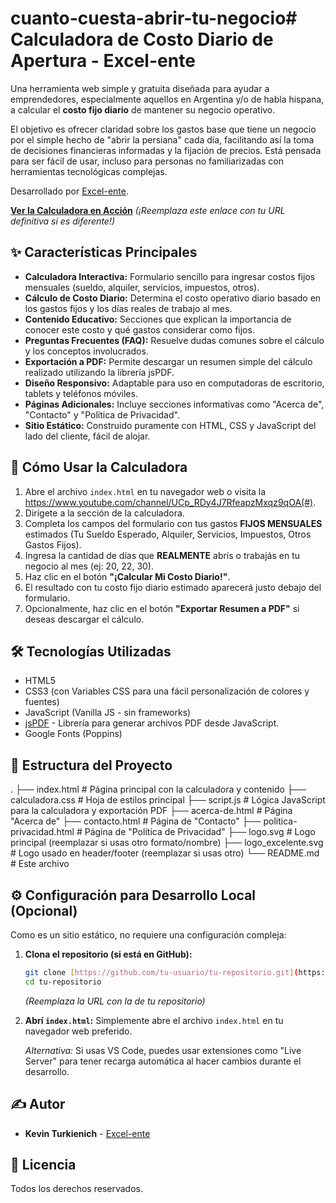 # cuanto-cuesta-abrir-tu-negocio# Calculadora de Costo Diario de Apertura - Excel-ente

Una herramienta web simple y gratuita diseñada para ayudar a emprendedores, especialmente aquellos en Argentina y/o de habla hispana, a calcular el **costo fijo diario** de mantener su negocio operativo.

El objetivo es ofrecer claridad sobre los gastos base que tiene un negocio por el simple hecho de "abrir la persiana" cada día, facilitando así la toma de decisiones financieras informadas y la fijación de precios. Está pensada para ser fácil de usar, incluso para personas no familiarizadas con herramientas tecnológicas complejas.

Desarrollado por [Excel-ente](https://excel-ente.com/).

**[Ver la Calculadora en Acción](https://excel-ente.github.io/cuanto-cuesta-abrir/)** _(¡Reemplaza este enlace con tu URL definitiva si es diferente!)_

## ✨ Características Principales

* **Calculadora Interactiva:** Formulario sencillo para ingresar costos fijos mensuales (sueldo, alquiler, servicios, impuestos, otros).
* **Cálculo de Costo Diario:** Determina el costo operativo diario basado en los gastos fijos y los días reales de trabajo al mes.
* **Contenido Educativo:** Secciones que explican la importancia de conocer este costo y qué gastos considerar como fijos.
* **Preguntas Frecuentes (FAQ):** Resuelve dudas comunes sobre el cálculo y los conceptos involucrados.
* **Exportación a PDF:** Permite descargar un resumen simple del cálculo realizado utilizando la librería jsPDF.
* **Diseño Responsivo:** Adaptable para uso en computadoras de escritorio, tablets y teléfonos móviles.
* **Páginas Adicionales:** Incluye secciones informativas como "Acerca de", "Contacto" y "Política de Privacidad".
* **Sitio Estático:** Construido puramente con HTML, CSS y JavaScript del lado del cliente, fácil de alojar.

## 🚀 Cómo Usar la Calculadora

1.  Abre el archivo `index.html` en tu navegador web o visita la https://www.youtube.com/channel/UCp_RDy4J7RfeapzMxqz9qOA(#).
2.  Dirígete a la sección de la calculadora.
3.  Completa los campos del formulario con tus gastos **FIJOS MENSUALES** estimados (Tu Sueldo Esperado, Alquiler, Servicios, Impuestos, Otros Gastos Fijos).
4.  Ingresa la cantidad de días que **REALMENTE** abrís o trabajás en tu negocio al mes (ej: 20, 22, 30).
5.  Haz clic en el botón **"¡Calcular Mi Costo Diario!"**.
6.  El resultado con tu costo fijo diario estimado aparecerá justo debajo del formulario.
7.  Opcionalmente, haz clic en el botón **"Exportar Resumen a PDF"** si deseas descargar el cálculo.

## 🛠️ Tecnologías Utilizadas

* HTML5
* CSS3 (con Variables CSS para una fácil personalización de colores y fuentes)
* JavaScript (Vanilla JS - sin frameworks)
* [jsPDF](https://github.com/parallax/jsPDF) - Librería para generar archivos PDF desde JavaScript.
* Google Fonts (Poppins)

## 📁 Estructura del Proyecto

.
├── index.html              # Página principal con la calculadora y contenido
├── calculadora.css         # Hoja de estilos principal
├── script.js               # Lógica JavaScript para la calculadora y exportación PDF
├── acerca-de.html          # Página "Acerca de"
├── contacto.html           # Página de "Contacto"
├── politica-privacidad.html # Página de "Política de Privacidad"
├── logo.svg                # Logo principal (reemplazar si usas otro formato/nombre)
├── logo_excelente.svg      # Logo usado en header/footer (reemplazar si usas otro)
└── README.md               # Este archivo


## ⚙️ Configuración para Desarrollo Local (Opcional)

Como es un sitio estático, no requiere una configuración compleja:

1.  **Clona el repositorio (si está en GitHub):**
    ```bash
    git clone [https://github.com/tu-usuario/tu-repositorio.git](https://github.com/tu-usuario/tu-repositorio.git)
    cd tu-repositorio
    ```
    _(Reemplaza la URL con la de tu repositorio)_

2.  **Abrí `index.html`:**
    Simplemente abre el archivo `index.html` en tu navegador web preferido.

    *Alternativa:* Si usas VS Code, puedes usar extensiones como "Live Server" para tener recarga automática al hacer cambios durante el desarrollo.

## ✍️ Autor

* **Kevin Turkienich** - [Excel-ente](https://excel-ente.com/)

## 📄 Licencia

Todos los derechos reservados.